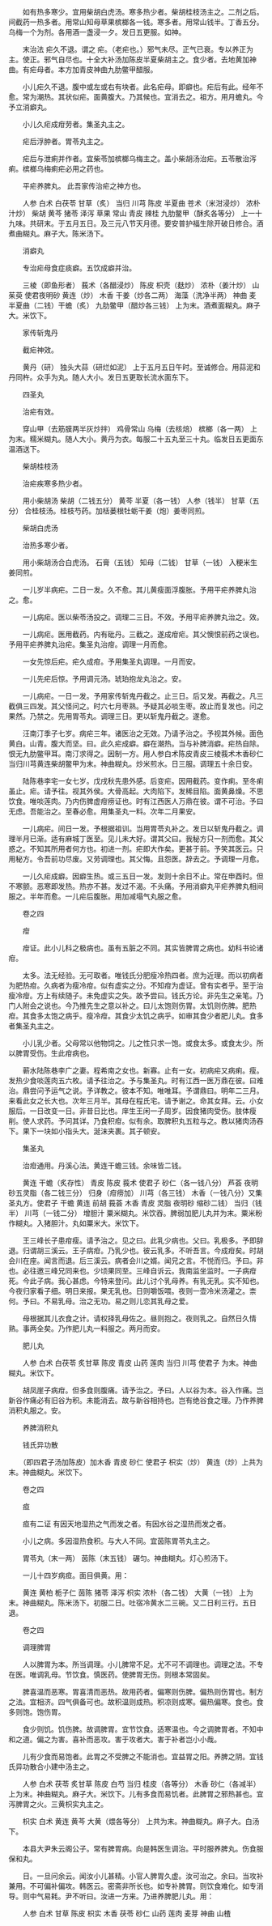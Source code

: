 <!-- { "loadSidebar": true } -->
　　如有热多寒少。宜用柴胡白虎汤。寒多热少者。柴胡桂枝汤主之。二剂之后。间截药一热多者。用常山知母草果槟榔各一钱。寒多者。用常山钱半。丁香五分。乌梅一个为剂。各用酒一盏浸一夕。发日五更服。如神。

　　末治法 疟久不退。谓之 疟。（老疟也。）邪气未尽。正气已衰。专以养正为主。使正。邪气自尽也。十全大补汤加陈皮半夏柴胡主之。食少者。去地黄加神曲。有疟母者。本方加青皮神曲九肋鳖甲醋服。

　　小儿疟久不退。腹中或左或右有块者。此名疟母。即癖也。疟后有此。经年不愈。常为潮热。其状似疟。面黄腹大。乃其候也。宜消去之。祖方。用月蟾丸。今予立消癖丸。

　　小儿久疟成疳劳者。集圣丸主之。

　　疟后浮肿者。胃苓丸主之。

　　疟后与泄痢并作者。宜柴苓加槟榔乌梅主之。盖小柴胡汤治疟。五苓散治泻痢。槟榔乌梅痢疟必用之药也。

　　平疟养脾丸。 此吾家传治疟之神方也。

　　人参 白术 白茯苓 甘草（炙） 当归 川芎 陈皮 半夏曲 苍术（米泔浸炒） 浓朴汁炒） 柴胡 黄芩 猪苓 泽泻 草果 常山 青皮 辣桂 九肋鳖甲（酥炙各等分） 上一十九味。共研末。于五月五日。及三元八节天月德。要安普护福生除开破日修合。酒煮曲糊丸。麻子大。陈米汤下。

　　消癖丸

　　专治疟母食症痰癖。五饮成癖并治。

　　三棱（即鱼形者） 莪术（各醋浸炒） 陈皮 枳壳（麸炒） 浓朴（姜汁炒） 山茱萸 使君夜明砂 黄连（炒） 木香 干姜（炒各二两） 海藻（洗净半两） 神曲 麦 半夏曲（二钱）干蟾（炙） 九肋鳖甲（醋炒各三钱） 上为末。酒煮面糊丸。麻子大。米饮下。

　　家传斩鬼丹

　　截疟神效。

　　黄丹（研） 独头大蒜（研烂如泥） 上于五月五日午时。至诚修合。用蒜泥和丹同杵。众手为丸。随人大小。发日五更取长流水面东下。

　　四圣丸

　　治疟有效。

　　穿山甲（去筋膜两半灰炒拌） 鸡骨常山 乌梅（去核焙） 槟榔（各一两） 上为末。糯米糊丸。随人大小。黄丹为衣。每服二十五丸至三十丸。临发日五更面东温酒送下。

　　柴胡桂枝汤

　　治疟疾寒多热少者。

　　用小柴胡汤 柴胡（二钱五分） 黄芩 半夏（各一钱） 人参（钱半） 甘草（五分） 合桂枝汤。桂枝芍药。加栝蒌根牡蛎干姜（炮）姜枣同煎。

　　柴胡白虎汤

　　治热多寒少者。

　　用小柴胡汤合白虎汤。 石膏（五钱） 知母（二钱） 甘草（一钱） 入粳米生姜同煎。

　　一儿岁半病疟。二日一发。久不愈。其儿黄瘦面浮腹胀。予用平疟养脾丸治之。愈。

　　一儿病疟。医以柴苓汤投之。调理二三日。不效。予用平疟养脾丸治之。效。

　　一儿病疟。医用截药。内有砒丹。三截之。遂成疳疟。其父懊恨前药之误也。予用平疟养脾丸治疟。集圣丸治疳。调理一月而愈。

　　一女先惊后疟。疟久成疳。予用集圣丸调理。一月而安。

　　一儿先疟后惊。予用调元汤。琥珀抱龙丸治之。安。

　　一儿病疟。一日一发。予用家传斩鬼丹截之。止三日。后又发。再截之。凡三截俱三四发。其父怪问之。时六七月枣熟。予疑其必啖生枣。故止而复发也。问之果然。乃禁之。先用胃苓丸。调理三日。更以斩鬼丹截之。遂愈。

　　汪南汀季子七岁。病疟三年。诸医治之无效。乃请予治之。予视其外候。面色黄白。山青。腹大而坚。曰。此久疟成癖。癖在潮热。当与补脾消癖。疟热自除。恨无九肋鳖甲耳。南汀求得之。因制一方。用人参白术陈皮青皮三棱莪术木香砂仁当归川芎黄连柴胡鳖甲为末。神曲糊丸。炒米煎水。日三服。调理五十余日安。

　　陆陈巷李宅一女七岁。戊戌秋先患外感。后变疟。因用截药。变作痢。至冬痢虽止。疟。请予往。视其外侯。大骨高起。大肉陷下。发稀目陷。面黄鼻燥。不思饮食。唯啖莲肉。乃内伤脾虚疳痨证也。时有江西医人万鼎在彼。谓不可治。予曰无虑。吾能治之。至春必愈。用集圣丸一料。次年二月果安。

　　一儿病疟。间日一发。予根据祖训。当用胃苓丸补之。发日以斩鬼丹截之。调理半月已渐。适有麻城丁医至。见儿未大好。谓其父曰。我秘方只一剂而愈。其父惑之。不知其所用者何方也。初进一剂。疟即大作矣。更甚于前。予笑其医云。只用秘方。令吾前功尽废。又劳调理也。其父悔。且怨医。辞去之。予调理一月愈。

　　一儿久疟成癖。因癖生热。或三五日一发。发则十余日不止。常在申酉时。但不寒颤。恶寒即发热。热亦不甚。发过不渴。不头痛。予用消癖丸平疟养脾丸相间服之。半年而愈。一儿疟后腹胀。用加减塌气丸服之愈。

　　卷之四

　　疳

　　疳证。此小儿科之极病也。虽有五脏之不同。其实皆脾胃之病也。幼科书论诸疳。

　　太多。法无经验。无可取者。唯钱氏分肥瘦冷热四者。庶为近理。而以初病者为肥热疳。久病者为瘦冷疳。似有虚实之分。不知疳为虚证。曾有实者乎。至于治瘦冷疳。方上有续随子。未免虚实之失。故予尝曰。钱氏方论。非先生之亲笔。乃门人附会之说也。今乃推先生之意以补之。曰儿太饱则伤胃。太饥则伤脾。肥热疳。其食多太饱之病乎。瘦冷疳。其食少太饥之病乎。如审其食少者肥儿丸。食多者集圣丸主之。

　　小儿乳少者。父母常以他物饲之。儿之性只求一饱。或食太多。或食太少。所以脾胃受伤。生此疳病也。

　　蕲水陆陈巷李广之妻。程希南之女也。新寡。止有一女。初病疟又病痢。瘦。发热少食啖莲肉五六枚。请予往治之。予与集圣丸。时有江西一医万鼎在彼。曰难治。鼎尝问予运气之说。予详教之。彼本不知。唯唯耳。予谓鼎曰。明年二三月。来看此女之长大也。次年三月半。其母在程氏宅。请予谢之。命其女拜。云。小女服后。一日改变一日。非昔日比也。庠生王闲一子周岁。因食猪肉受伤。肢体瘦削。使人求药。予问其详。乃食积疳。似有余。取脾积丸五粒与之。教以猪肉汤吞下。果下一块如小指头大。涎沫夹裹。其子顿安。

　　集圣丸

　　治疳通用。丹溪心法。黄连干蟾三钱。余味皆二钱。

　　黄连 干蟾（炙存性） 青皮 陈皮 莪术 使君子 砂仁（各一钱八分） 芦荟 夜明砂五灵脂（各二钱三分） 归身（疳痨加） 川芎（各三钱） 木香（一钱八分）又集圣丸方。使君子 干蟾 黄连 前胡 莪荟 木香 青皮 灵脂 夜明砂 缩砂二钱） 当归（钱半） 川芎（一钱二分） 增胆汁 粟米糊丸。米饮吞。脾弱加肥儿丸并为末。粟米粉作糊丸。入猪胆汁。丸如粟米大。米饮下。

　　王三峰长子患疳瘦。请予治之。见之曰。此乳少病也。父曰。乳极多。予即辞退。归谓胡三溪云。王子病疳。乃乳少也。彼云乳多。不听吾言。今成疳矣。时胡会川在座。闻言而退。后三溪云。病者会川之婿。闻兄之言。不悦而归。予曰。非也。必往邀三峰兄同来也。少顷果同至。三峰自诉云。我南监坐监时。一子病疳死。今此子病。我心甚虑。今特来登问。此儿讨个乳母养。有乳无乳。实不知也。今夜归家看子细。明日来报。果无乳也。日则嚼饭喂。夜则一壶冷米汤灌之。柰何。予曰。不易乳母。治之无功。易之则儿恋其乳母之爱。

　　母根据其儿衣食之计。请权择乳母佐之。昼则抱之。夜则乳之。自然日久情熟。事两全矣。乃作肥儿丸一料服之。两月而安。

　　肥儿丸

　　人参 白术 白茯苓 炙甘草 陈皮 青皮 山药 莲肉 当归 川芎 使君子 为末。神曲糊丸。米饮下。

　　胡凤崖子病疳。但多食则腹痛。请予治之。予曰。人以谷为本。谷入作痛。岂新谷作痛必有旧谷为积。未能消去。故与新谷相持也。岂有绝谷食之理。乃作养脾消积丸服之。安。

　　养脾消积丸

　　钱氏异功散

　　（即四君子汤加陈皮）加木香 青皮 砂仁 使君子 枳实（炒） 黄连（炒）上共为末。神曲糊丸。米饮下。

　　卷之四

　　疸

　　疸有二证 有因天地湿热之气而发之者。有因水谷之湿热而发之者。

　　小儿之病。多因湿热食积。与大人不同。宜茵陈胃苓丸主之。

　　胃苓丸（末一两） 茵陈（末五钱） 碾匀。神曲糊丸。灯心煎汤下。

　　一儿十四岁病疸。面目俱黄。用：

　　黄连 黄柏 栀子仁 茵陈 猪苓 泽泻 枳实 浓朴（各二钱） 大黄（一钱） 上为末。神曲糊丸。陈米汤下。初服二日。吐宿冷黄水二三碗。又二日利三行。五日退。

　　卷之四

　　调理脾胃

　　人以脾胃为本。所当调理。小儿脾常不足。尤不可不调理也。调理之法。不专在医。唯调乳母。节饮食。慎医药。使脾胃无伤。则根本常固矣。

　　脾喜温而恶寒。胃喜清而恶热。故用药者。偏寒则伤脾。偏热则伤胃也。制方之法。宜相济。四气俱备可也。故积温则成热。积凉则成寒。偏热偏寒。食也。食多则饱。饱伤胃。

　　食少则饥。饥伤脾。故调脾胃。宜节饮食。适寒温也。今之调脾胃者。不知中和之道。偏之为害。喜补而恶攻。害于攻者大。害于补者岂小小哉。

　　儿有少食而易饱者。此胃之不受脾之不能消也。宜益胃之阳。养脾之阴。宜钱氏异功散合小建中汤主之。

　　人参 白术 茯苓 炙甘草 陈皮 白芍 当归 桂皮（各等分） 木香 砂仁（各减半）上为末。神曲糊丸。麻子大。米饮下。儿有多食而易饥者。此脾胃之邪热甚也。宜泻脾胃之火。三黄枳实丸主之。

　　枳实 白术 黄连 黄芩 大黄（煨各等分） 上共为末。神曲糊丸。麻子大。白汤下。

　　本县大尹朱云阁公子。常有脾胃病。向是韩医生调治。平时服养脾丸。伤食服保和丸。

　　日。一旦问余云。闻汝小儿甚精。小官人脾胃久虚。汝可治之。余曰。当攻补兼用。不可偏补偏攻。韩医云。密斋非所长也。如专补脾胃。则饮食难化。如专消导。则中气易耗。尹不听曰。汝进一方来。乃进养脾肥儿丸。用：

　　人参 白术 甘草 陈皮 枳实 木香 茯苓 砂仁 山药 莲肉 麦芽 神曲 山楂

